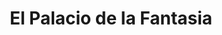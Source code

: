 ---
title: "El Palacio de la Fantasia"
url: /tenosique-de-pino-suarez/el-palacio-de-la-fantasia/
shop: Kramladen
---